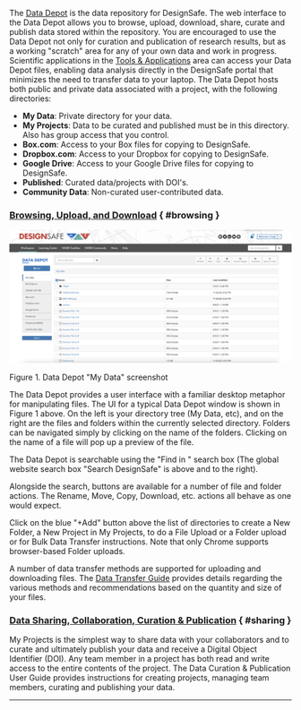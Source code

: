 The <a href="https://www.designsafe-ci.org/data/browser/public/" target="_blank">Data Depot</a> is the data repository for DesignSafe. The web interface to the Data Depot allows you to browse, upload, download, share, curate and publish data stored within the repository. You are encouraged to use the Data Depot not only for curation and publication of research results, but as a working "scratch" area for any of your own data and work in progress. Scientific applications in the <a href="https://www.designsafe-ci.org/rw/workspace/" target="_blank">Tools & Applications</a> area can access your Data Depot files, enabling data analysis directly in the DesignSafe portal that minimizes the need to transfer data to your laptop. The Data Depot hosts both public and private data associated with a project, with the following directories:


* **My Data**: Private directory for your data.
* **My Projects**: Data to be curated and published must be in this directory. Also has group access that you control.
* **Box.com**: Access to your Box files for copying to DesignSafe.
* **Dropbox.com**: Access to your Dropbox for copying to DesignSafe.
* **Google Drive**: Access to your Google Drive files for copying to DesignSafe.
* **Published**: Curated data/projects with DOI's.
* **Community Data**: Non-curated user-contributed data.
 
### [Browsing, Upload, and Download](#browsing) { #browsing } 

![Figure 1. Data Depot](./imgs/datadepotfigure.jpg)

Figure 1. Data Depot "My Data" screenshot 

The Data Depot provides a user interface with a familiar desktop metaphor for manipulating files. The UI for a typical Data Depot window is shown in Figure 1 above. On the left is your directory tree (My Data, etc), and on the right are the files and folders within the currently selected directory. Folders can be navigated simply by clicking on the name of the folders. Clicking on the name of a file will pop up a preview of the file. 

The Data Depot is searchable using the "Find in <DirectoryName>" search box  (The global website search box "Search DesignSafe" is above and to the right). 

Alongside the search, buttons are available for a number of file and folder actions. The Rename, Move, Copy, Download, etc. actions all behave as one would expect.

Click on the blue "+Add" button above the list of directories to create a New Folder, a New Project in My Projects, to do a File Upload or a Folder upload or for Bulk Data Transfer instructions. Note that only Chrome supports browser-based Folder uploads.

A number of data transfer methods are supported for uploading and downloading files. The [Data Transfer Guide](../datatransfer) provides details regarding the various methods and recommendations based on the quantity and size of your files.

### [Data Sharing, Collaboration, Curation & Publication](#sharing) { #sharing }

My Projects is the simplest way to share data with your collaborators and to curate and ultimately publish your data and receive a Digital Object Identifier (DOI). Any team member in a project has both read and write access to the entire contents of the project. The Data Curation & Publication User Guide provides instructions for creating projects, managing team members, curating and publishing your data.

---
